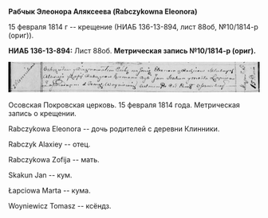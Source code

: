 **Рабчык Элеонора Аляксеева (Rabczykowna Eleonora)**

15 февраля 1814 г -- крещение (НИАБ 136-13-894, лист 88об, №10/1814-р
(ориг)).

**НИАБ 136-13-894:** Лист 88об. **Метрическая запись №10/1814-р
(ориг).**

![](./media/bce230dff1c8c50adb0bd4515b46dd1d555bdb93.png)

Осовская Покровская церковь. 15 февраля 1814 года. Метрическая запись о
крещении.

Rabczykowa Eleonora -- дочь родителей с деревни Клинники.

Rabczyk Alaxiey -- отец.

Rabczykowa Zofija -- мать.

Skakun Jan -- кум.

Łapciowa Marta -- кума.

Woyniewicz Tomasz -- ксёндз.
